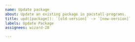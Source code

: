 ```yaml
---
name: Update package
about: Update an existing package in pacstall-programs.
title: upd([package]): `[old-version]` -> `[new-version]`
labels: Update Package
assignees: wizard-28

---
```

